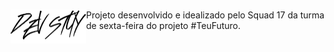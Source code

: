 # <img src="images\logo.png" style="float: left; width: 121px"></h1>
<p>
Projeto desenvolvido e idealizado pelo Squad 17 da turma de sexta-feira do projeto #TeuFuturo.
</p>

<!-- ## Objetivo
<p> O objetivo do projeto é criar uma Landing Page para um cliente e testar nossas habilidades de trabalho em equipe e desenvolvimento de projeto.</p>

<ul>
    <li> A Landing page deve ser feita com HTML, Javascript e CSS contendo algumas interações com o usuário.</li>
</ul>

## Resolução

<p> 
A Equipe decidiu criar uma Landing page para mostrar o desenvolvimento individual e coletivo de cada membro. <br>
Com uma ideia inicial de uma empresa de desenvolvimento web, será apresentado toda a equipe e seus projetos individuais,
assim como o que foi aprendido ao longo de todo o curso e o contato de cada um.</br>
</p> -->
